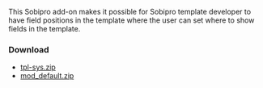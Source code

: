 This Sobipro add-on makes it possible for Sobipro template developer to have field positions in the template where the user can set where to show fields in the template.

<h3>Download</h3>
<ul>
<li><a href="https://github.com/shalkam/tpl-sys/blob/master/Installable%20Packages/tpl-sys.zip?raw=true">tpl-sys.zip</a></li>
<li><a href="https://github.com/shalkam/tpl-sys/blob/master/Installable%20Packages/mod_default.zip?raw=true">mod_default.zip</a></li>
</ul>
